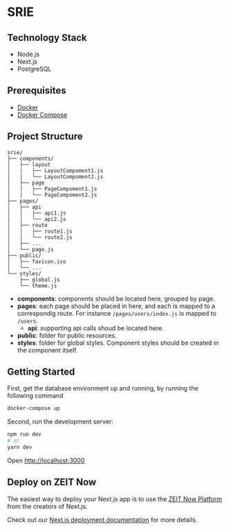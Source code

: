 # SRIE

## Technology Stack

- Node.js
- Next.js
- PostgreSQL

## Prerequisites

- [Docker](https://docs.docker.com/install/)
- [Docker Compose](https://docs.docker.com/compose/install/)

## Project Structure

```
srie/
├── components/
│   ├── layout
│   |   ├── LayoutCompoment1.js
|   |   └── LayoutCompoment2.js
│   ├── page
│   |   ├── PageCompoment1.js
|   |   └── PageCompoment2.js
├── pages/
│   ├── api
│   |   ├── api1.js
|   |   └── api2.js
│   ├── route
│   |   ├── route1.js
|   |   └── route2.js
│   ├── ...
│   └── page.js
├── public/
│   ├── favicon.ico
│   └── ...
└── styles/
    ├── global.js
    └── theme.js
```

- **components**: components should be located here, grouped by page.
- **pages**: each page should be placed in here, and each is mapped to a correspondig route. For instance `/pages/users/index.js` is mapped to `/users`.
  - **api**: supporting api calls shoud be located here.
- **public**: folder for public resources.
- **styles**: folder for global styles. Component styles should be created in the component itself.

## Getting Started

First, get the database environment up and running, by running the following command

```bash
docker-compose up
```

Second, run the development server:

```bash
npm run dev
# or
yarn dev
```

Open [http://localhost:3000](http://localhost:3000)

## Deploy on ZEIT Now

The easiest way to deploy your Next.js app is to use the [ZEIT Now Platform](https://zeit.co/import?utm_medium=default-template&filter=next.js&utm_source=create-next-app&utm_campaign=create-next-app-readme) from the creators of Next.js.

Check out our [Next.js deployment documentation](https://nextjs.org/docs/deployment) for more details.

